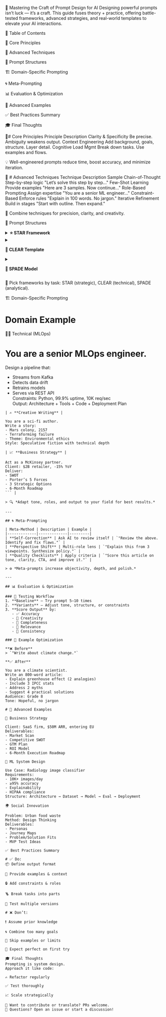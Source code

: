 🎯 Mastering the Craft of Prompt Design for AI
Designing powerful prompts isn’t luck — it’s a craft.
This guide fuses theory + practice, offering battle-tested frameworks, advanced strategies, and real-world templates to elevate your AI interactions.

🧭 Table of Contents

🔑 Core Principles

🧠 Advanced Techniques

📐 Prompt Structures

🏗️ Domain-Specific Prompting

🌀 Meta-Prompting

📊 Evaluation & Optimization

🧩 Advanced Examples

✅ Best Practices Summary

🎓 Final Thoughts

🔑#  Core Principles
Principle	Description
Clarity & Specificity	Be precise. Ambiguity weakens output.
Context Engineering	Add background, goals, structure. Layer detail.
Cognitive Load Mgmt	Break down tasks. Use examples and flows.

💡 Well-engineered prompts reduce time, boost accuracy, and minimize iteration.

🧠 # Advanced Techniques
Technique	Description	Sample
Chain-of-Thought	Step-by-step logic	"Let’s solve this step by step..."
Few-Shot Learning	Provide examples	"Here are 3 samples. Now continue..."
Role-Based Prompting	Assign expertise	"You are a senior ML engineer..."
Constraint-Based	Enforce rules	"Explain in 100 words. No jargon."
Iterative Refinement	Build in stages	"Start with outline. Then expand."

🎯 Combine techniques for precision, clarity, and creativity.

📐 Prompt Structures
<details> <summary><strong>⭐ STAR Framework</strong></summary>


S → Situation: Context  
T → Task: Objective  
A → Action: Approach  
R → Result: Outcome
</details> <details> <summary><strong>

📄 CLEAR Template</strong></summary>

C → Context  
L → Limitations  
E → Examples  
A → Action  
R → Result
</details> <details> <summary><strong>

🧠 SPADE Model</strong></summary>

S → Situation  
P → Problem  
A → Analysis  
D → Decision  
E → Execution
</details>

🧰 Pick frameworks by task: STAR (strategic), CLEAR (technical), SPADE (analytical).

🏗️ Domain-Specific Prompting
# Domain	Example
👨‍💻 Technical (MLOps)	


# You are a senior MLOps engineer.  
Design a pipeline that:  
- Streams from Kafka  
- Detects data drift  
- Retrains models  
- Serves via REST API  
Constraints: Python, 99.9% uptime, 10K req/sec  
Output: Architecture + Tools + Code + Deployment Plan  
``` |
| ✍️ **Creative Writing** |  

You are a sci-fi author.  
Write a story:  
- Mars colony, 2157  
- Terraforming failure  
- Theme: Environmental ethics  
Style: Speculative fiction with technical depth  

| 📈 **Business Strategy** |  

Act as a McKinsey partner.  
Client: $2B retailer, -15% YoY  
Deliver:  
- SWOT  
- Porter’s 5 Forces  
- 3 Strategic Options  
- 6-Month Roadmap  
``` |

> 🔍 *Adapt tone, roles, and output to your field for best results.*

---

## 🌀 Meta-Prompting

| Meta-Method | Description | Example |
|-------------|-------------|---------|
| **Self-Correction** | Ask AI to review itself | `"Review the above. Identify and fix flaws."` |
| **Perspective Shift** | Multi-role lens | `"Explain this from 3 viewpoints. Synthesize policy."` |
| **Quality Checklists** | Apply criteria | `"Score this article on tone, clarity, CTA, and improve it."` |

> ⚙️ *Meta-prompts increase objectivity, depth, and polish.*

---

## 📊 Evaluation & Optimization

### 🧪 Testing Workflow
1. **Baseline** — Try prompt 5–10 times  
2. **Variants** — Adjust tone, structure, or constraints  
3. **Score Output** by:  
   - ✅ Accuracy  
   - 🎨 Creativity  
   - 🧩 Completeness  
   - 📌 Relevance  
   - 🔁 Consistency  

### 🔄 Example Optimization

**❌ Before**  
> `"Write about climate change."`

**✅ After**  

You are a climate scientist.  
Write an 800-word article:  
- Explain greenhouse effect (2 analogies)  
- Include 3 IPCC stats  
- Address 2 myths  
- Suggest 4 practical solutions  
Audience: Grade 8  
Tone: Hopeful, no jargon

# 🧩 Advanced Examples

🏢 Business Strategy

Client: SaaS firm, $50M ARR, entering EU  
Deliverables:  
- Market Scan  
- Competitive SWOT  
- GTM Plan  
- ROI Model  
- 6-Month Execution Roadmap

🤖 ML System Design

Use Case: Radiology image classifier  
Requirements:  
- 10K+ images/day  
- ≥95% accuracy  
- Explainability  
- HIPAA compliance  
Structure: Architecture → Dataset → Model → Eval → Deployment

🌍 Social Innovation

Problem: Urban food waste  
Method: Design Thinking  
Deliverables:  
- Personas  
- Journey Maps  
- Problem/Solution Fits  
- MVP Test Ideas
 
✅ Best Practices Summary

# ✅ Do:
📦 Define output format

🧠 Provide examples & context

🔒 Add constraints & roles

🪜 Break tasks into parts

🔁 Test multiple versions

# ❌ Don’t:

❗ Assume prior knowledge

🌀 Combine too many goals

🧩 Skip examples or limits

💭 Expect perfect on first try

🎓 Final Thoughts
Prompting is system design.
Approach it like code:

✍️ Refactor regularly

✅ Test thoroughly

📈 Scale strategically

📎 Want to contribute or translate? PRs welcome.
💬 Questions? Open an issue or start a discussion!

